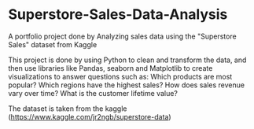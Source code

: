 # Superstore-Sales-Data-Analysis
A portfolio project done by Analyzing sales data using the "Superstore Sales" dataset from Kaggle


This project is done by using Python to clean and transform the data, and then use libraries like Pandas, seaborn and Matplotlib to create visualizations to answer questions such as:
Which products are most popular?
Which regions have the highest sales?
How does sales revenue vary over time?
What is the customer lifetime value?

The dataset is taken from the kaggle (https://www.kaggle.com/jr2ngb/superstore-data)
